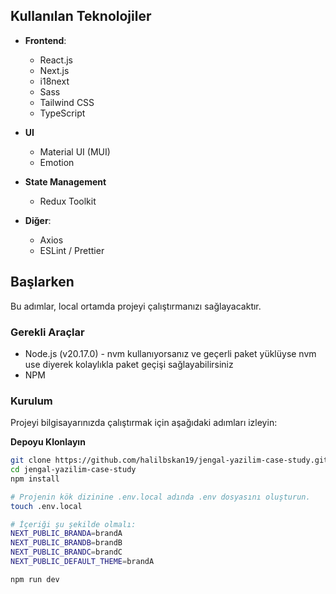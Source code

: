 ## Kullanılan Teknolojiler

- **Frontend**:
    - React.js
    - Next.js
    - i18next
    - Sass
    - Tailwind CSS
    - TypeScript

- **UI**
    - Material UI (MUI)
    - Emotion

- **State Management**
    - Redux Toolkit

- **Diğer**:
    - Axios
    - ESLint / Prettier
  
## Başlarken

Bu adımlar, local ortamda projeyi çalıştırmanızı sağlayacaktır.

### Gerekli Araçlar

- Node.js (v20.17.0) - nvm kullanıyorsanız ve geçerli paket yüklüyse nvm use diyerek kolaylıkla paket geçişi sağlayabilirsiniz
- NPM

### Kurulum

Projeyi bilgisayarınızda çalıştırmak için aşağıdaki adımları izleyin:

**Depoyu Klonlayın**

```bash
git clone https://github.com/halilbskan19/jengal-yazilim-case-study.git
cd jengal-yazilim-case-study
npm install

# Projenin kök dizinine .env.local adında .env dosyasını oluşturun.
touch .env.local

# İçeriği şu şekilde olmalı:
NEXT_PUBLIC_BRANDA=brandA
NEXT_PUBLIC_BRANDB=brandB
NEXT_PUBLIC_BRANDC=brandC
NEXT_PUBLIC_DEFAULT_THEME=brandA

npm run dev

